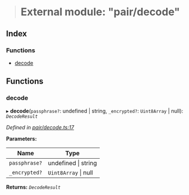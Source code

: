> # External module: "pair/decode"

## Index

### Functions

* [decode](_pair_decode_.md#decode)

## Functions

###  decode

▸ **decode**(`passphrase?`: undefined | string, `_encrypted?`: `Uint8Array` | null): *`DecodeResult`*

*Defined in [pair/decode.ts:17](https://github.com/polkadot-js/common/blob/4308722/packages/keyring/src/pair/decode.ts#L17)*

**Parameters:**

Name | Type |
------ | ------ |
`passphrase?` | undefined \| string |
`_encrypted?` | `Uint8Array` \| null |

**Returns:** *`DecodeResult`*